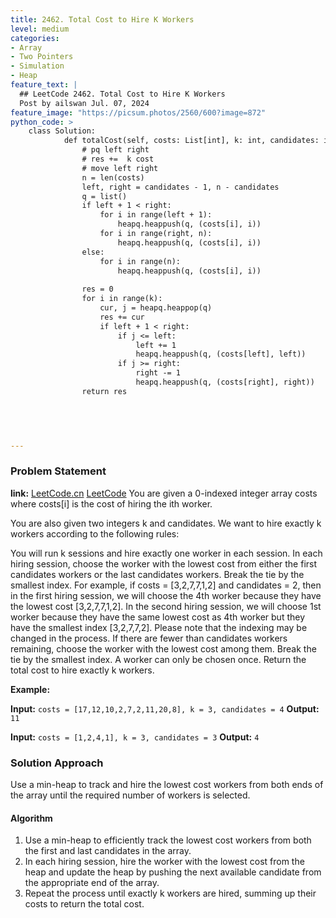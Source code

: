 ```yaml
---
title: 2462. Total Cost to Hire K Workers
level: medium
categories:
- Array
- Two Pointers
- Simulation
- Heap
feature_text: |
  ## LeetCode 2462. Total Cost to Hire K Workers
  Post by ailswan Jul. 07, 2024
feature_image: "https://picsum.photos/2560/600?image=872"
python_code: >
    class Solution:
            def totalCost(self, costs: List[int], k: int, candidates: int) -> int:
                # pq left right
                # res +=  k cost
                # move left right 
                n = len(costs)
                left, right = candidates - 1, n - candidates
                q = list()
                if left + 1 < right:
                    for i in range(left + 1):
                        heapq.heappush(q, (costs[i], i))
                    for i in range(right, n):
                        heapq.heappush(q, (costs[i], i))
                else:
                    for i in range(n):
                        heapq.heappush(q, (costs[i], i))
                
                res = 0
                for i in range(k):
                    cur, j = heapq.heappop(q)
                    res += cur
                    if left + 1 < right:
                        if j <= left:
                            left += 1
                            heapq.heappush(q, (costs[left], left))
                        if j >= right:
                            right -= 1
                            heapq.heappush(q, (costs[right], right))
                return res
                    

            


---
```


### Problem Statement
**link:**
[LeetCode.cn](https://leetcode.cn/problems/total-cost-to-hire-k-workers/)
[LeetCode](https://leetcode.com/total-cost-to-hire-k-workers/)
You are given a 0-indexed integer array costs where costs[i] is the cost of hiring the ith worker.

You are also given two integers k and candidates. We want to hire exactly k workers according to the following rules:

You will run k sessions and hire exactly one worker in each session.
In each hiring session, choose the worker with the lowest cost from either the first candidates workers or the last candidates workers. Break the tie by the smallest index.
For example, if costs = [3,2,7,7,1,2] and candidates = 2, then in the first hiring session, we will choose the 4th worker because they have the lowest cost [3,2,7,7,1,2].
In the second hiring session, we will choose 1st worker because they have the same lowest cost as 4th worker but they have the smallest index [3,2,7,7,2]. Please note that the indexing may be changed in the process.
If there are fewer than candidates workers remaining, choose the worker with the lowest cost among them. Break the tie by the smallest index.
A worker can only be chosen once.
Return the total cost to hire exactly k workers.

**Example:**

**Input:** `costs = [17,12,10,2,7,2,11,20,8], k = 3, candidates = 4`
**Output:** `11`

**Input:** `costs = [1,2,4,1], k = 3, candidates = 3`
**Output:** `4`
 
### Solution Approach
Use a min-heap to track and hire the lowest cost workers from both ends of the array until the required number of workers is selected.
#### Algorithm
1. Use a min-heap to efficiently track the lowest cost workers from both the first and last candidates in the array.
2. In each hiring session, hire the worker with the lowest cost from the heap and update the heap by pushing the next available candidate from the appropriate end of the array.
3. Repeat the process until exactly k workers are hired, summing up their costs to return the total cost.